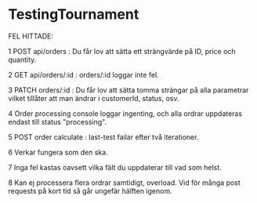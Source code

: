 # TestingTournament
FEL HITTADE:

1 POST api/orders : Du får lov att sätta ett strängvärde på ID, price och quantity.

2 GET api/orders/:id : orders/:id loggar inte fel.

3 PATCH orders/:id : Du får lov att sätta tomma strängar på alla parametrar vilket tillåter att man ändrar i customerId, status, osv. 

4 Order processing console loggar ingenting, och alla ordrar uppdateras endast till status "processing". 

5 POST order calculate : last-test failar efter två iterationer. 

6 Verkar fungera som den ska. 

7 Inga fel kastas oavsett vilka fält du uppdaterar till vad som helst. 

8 Kan ej processera flera ordrar samtidigt, overload. Vid för många post requests på kort tid så går ungefär hälften igenom. 
